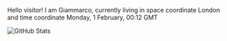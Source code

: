 Hello visitor! I am Giammarco, currently living in space coordinate London and time coordinate Monday, 1 February, 00:12 GMT

![GitHub Stats](https://github-readme-stats.vercel.app/api?username=grcasanova)
